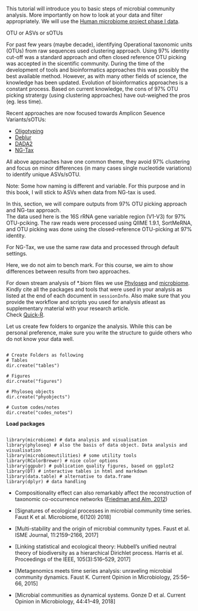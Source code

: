 
This tutorial will introduce you to basic steps of microbial community analysis. More importantly on how to look at your data and filter appropriately. We will use the [Human microbiome project phase I data](https://www.ncbi.nlm.nih.gov/pubmed/22699609).  

OTU or ASVs or sOTUs  

For past few years (maybe decade), identifying Operational taxonomic units (OTUs) from raw sequences used clustering approach. Using 97% identity cut-off was a standard approach and often closed reference OTU picking was accepted in the sicentific community. During the time of the development of tools and bioinformatics approaches this was possibly the best available method. However, as with many other fields of science, the knowledge has been updated. Evolution of bioinformatics approaches is a constant process. Based on current knowledge, the cons of 97% OTU picking stratergy (using clustering approaches) have out-weighed the pros (eg. less time).  

Recent approaches are now focused towards Amplicon Seuence Variants/sOTUs:  
* [Oligotyping](https://www.ncbi.nlm.nih.gov/pmc/articles/PMC3864673/)  
* [Deblur](http://dx.doi.org/10.1128/mSystems.00191-16)  
* [DADA2](https://www.nature.com/articles/nmeth.3869)  
* [NG-Tax](https://f1000research.com/articles/5-1791/v1)  

All above approaches have one common theme, they avoid 97% clustering and focus on minor differences (in many cases single nucleotide variations) to identify unique ASVs/sOTU.   

Note: Some how naming is different and variable. For this purpose and in this book, I will stick to ASVs when data from NG-tax is used.  

In this, section, we will compare outputs from 97% OTU picking approach and NG-tax approach.  
The data used here is the 16S rRNA gene variable region (V1-V3) for 97% OTU-pciking. The raw reads were processed using QIIME 1.9.1, SortMeRNA, and OTU picking was done using the closed-reference OTU-picking at 97% identity.   

For NG-Tax, we use the same raw data and processed through default settings.  

Here, we do not aim to bench mark. For this course, we aim to show differences between results from two approaches.  

For down stream analysis of *.biom files we use [Phyloseq](https://joey711.github.io/phyloseq/) and [microbiome](http://microbiome.github.io/microbiome/).    
Kindly cite all the packages and tools that were used in your analysis as listed at the end of each document in `sessionInfo`. Also make sure that you provide the workflow and scripts you used for analysis atleast as supplementary material with your research article.    
Check [Quick-R](http://www.statmethods.net/).  


Let us create few folders to organize the analysis. While this can be personal preference, make sure you write the structure to guide others who do not know your data well.  

```{r, eval=FALSE}

# Create Folders as following
# Tables
dir.create("tables")

# Figures
dir.create("figures")

# Phyloseq objects
dir.create("phyobjects")

# Custom codes/notes
dir.create("codes_notes")
```



**Load packages**  

```{r, warning=FALSE, message=FALSE}

library(microbiome) # data analysis and visualisation
library(phyloseq) # also the basis of data object. Data analysis and visualisation
library(microbiomeutilities) # some utility tools
library(RColorBrewer) # nice color options
library(ggpubr) # publication quality figures, based on ggplot2
library(DT) # interactive tables in html and markdown
library(data.table) # alternative to data.frame
library(dplyr) # data handling

```


 * Compositionality effect can also remarkably affect the reconstruction of taxonomic co-occurrence networks ([Friedman and Alm, 2012](https://www.ncbi.nlm.nih.gov/pubmed?Db=pubmed&Cmd=ShowDetailView&TermToSearch=23028285))

- [Signatures of ecological processes in microbial community time series. Faust K et al. Microbiome, 6(120) 2018]

- [Multi-stability and the origin of microbial community types. Faust et al. ISME Journal, 11:2159–2166, 2017]

- [Linking statistical and ecological theory: Hubbell’s unified neutral theory of biodiversity as a hierarchical Dirichlet process. Harris et al. Proceedings of the IEEE, 105(3):516–529, 2017]

- [Metagenomics meets time series analysis: unraveling microbial community dynamics. Faust K. Current Opinion in Microbiology, 25:56–66, 2015]

- [Microbial communities as dynamical systems. Gonze D et al. Current Opinion in Microbiology, 44:41–49, 2018]


